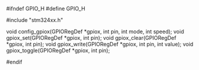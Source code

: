 #ifndef GPIO_H
#define GPIO_H

#include "stm324xx.h"

void config_gpiox(GPIORegDef *gpiox, int pin, int mode, int speed);
void gpiox_set(GPIORegDef *gpiox, int pin);
void gpiox_clear(GPIORegDef *gpiox, int pin);
void gpiox_write(GPIORegDef *gpiox, int pin, int value);
void gpiox_toggle(GPIORegDef *gpiox, int pin);

#endif

